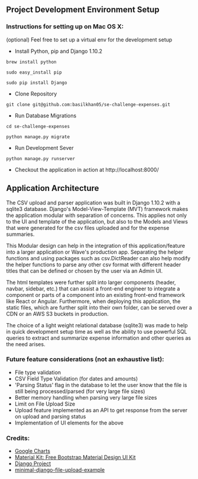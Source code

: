 ## Project Development Environment Setup

### Instructions for setting up on Mac OS X:
(optional) Feel free to set up a virtual env for the development setup

- Install Python, pip and Django 1.10.2
```
brew install python

sudo easy_install pip

sudo pip install Django

```
- Clone Repository
```
git clone git@github.com:basilkhan05/se-challenge-expenses.git
```
- Run Database Migrations
```
cd se-challenge-expenses

python manage.py migrate
```
- Run Development Sever
```
python manage.py runserver
```
- Checkout the application in action at http://localhost:8000/


## Application Architecture

The CSV upload and parser application was built in Django 1.10.2 with a sqlite3 database. Django's Model-View-Template (MVT) framework makes the application modular with separation of concerns. This applies not only to the UI and template of the application, but also to the Models and Views that were generated for the csv files uploaded and for the expense summaries.

This Modular design can help in the integration of this application/feature into a larger application or Wave's production app. Separating the helper functions and using packages such as csv.DictReader can also help modify the helper functions to parse any other csv format with different header titles that can be defined or chosen by the user via an Admin UI. 

The html templates were further split into larger components (header, navbar, sidebar, etc.) that can assist a front-end engineer to integrate a component or parts of a component into an existing front-end framework like React or Angular. Furthermore, when deploying this application, the static files, which are further split into their own folder, can be served over a CDN or an AWS S3 buckets in production.

The choice of a light weight relational database (sqlite3) was made to help in quick development setup time as well as the ability to use powerful SQL queries to extract and summarize expense information and other queries as the need arises. 

### Future feature considerations (not an exhaustive list):
- File type validation
- CSV Field Type Validation (for dates and amounts)
- 'Parsing Status' flag in the database to let the user know that the file is still being processed/parsed (for very large file sizes)
- Better memory handling when parsing very large file sizes
- Limit on File Upload Size
- Upload feature implemented as an API to get response from the server on upload and parsing status
- Implementation of UI elements for the above

### Credits:
- [Google Charts](https://developers.google.com/chart/)
- [Material Kit: Free Bootstrap Material Design UI Kit](https://www.creative-tim.com/product/material-kit)
- [Django Project](https://www.djangoproject.com/)
- [minimal-django-file-upload-example](https://github.com/axelpale/minimal-django-file-upload-example)
